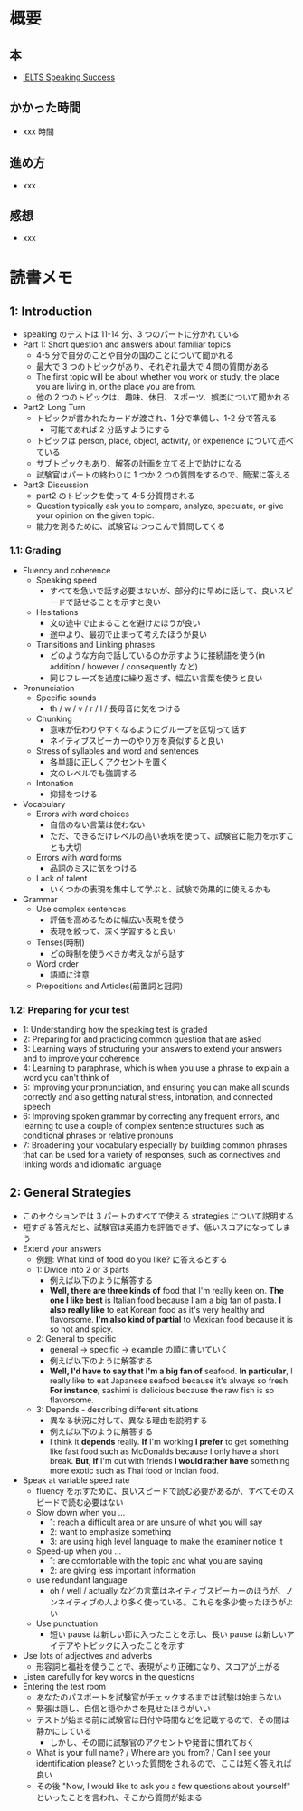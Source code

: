 # 概要

## 本

- [IELTS Speaking Success](https://www.ieltsanswers.com/speaking-test-book.html)

## かかった時間

- xxx 時間

## 進め方

- xxx

## 感想

- xxx

# 読書メモ

## 1: Introduction

- speaking のテストは 11-14 分、3 つのパートに分かれている
- Part 1: Short question and answers about familiar topics
  - 4-5 分で自分のことや自分の国のことについて聞かれる
  - 最大で 3 つのトピックがあり、それぞれ最大で 4 問の質問がある
  - The first topic will be about whether you work or study, the place you are living in, or the place you are from.
  - 他の 2 つのトピックは、趣味、休日、スポーツ、娯楽について聞かれる
- Part2: Long Turn
  - トピックが書かれたカードが渡され、1 分で準備し、1-2 分で答える
    - 可能であれば 2 分話すようにする
  - トピックは person, place, object, activity, or experience について述べている
  - サブトピックもあり、解答の計画を立てる上で助けになる
  - 試験官はパートの終わりに 1 つか 2 つの質問をするので、簡潔に答える
- Part3: Discussion
  - part2 のトピックを使って 4-5 分質問される
  - Question typically ask you to compare, analyze, speculate, or give your opinion on the given topic.
  - 能力を測るために、試験官はつっこんで質問してくる

### 1.1: Grading

- Fluency and coherence
  - Speaking speed
    - すべてを急いで話す必要はないが、部分的に早めに話して、良いスピードで話せることを示すと良い
  - Hesitations
    - 文の途中で止まることを避けたほうが良い
    - 途中より、最初で止まって考えたほうが良い
  - Transitions and Linking phrases
    - どのような方向で話しているのか示すように接続語を使う(in addition / however / consequently など)
    - 同じフレーズを過度に繰り返さず、幅広い言葉を使うと良い
- Pronunciation
  - Specific sounds
    - th / w / v / r / l / 長母音に気をつける
  - Chunking
    - 意味が伝わりやすくなるようにグループを区切って話す
    - ネイティブスピーカーのやり方を真似すると良い
  - Stress of syllables and word and sentences
    - 各単語に正しくアクセントを置く
    - 文のレベルでも強調する
  - Intonation
    - 抑揚をつける
- Vocabulary
  - Errors with word choices
    - 自信のない言葉は使わない
    - ただ、できるだけレベルの高い表現を使って、試験官に能力を示すことも大切
  - Errors with word forms
    - 品詞のミスに気をつける
  - Lack of talent
    - いくつかの表現を集中して学ぶと、試験で効果的に使えるかも
- Grammar
  - Use complex sentences
    - 評価を高めるために幅広い表現を使う
    - 表現を絞って、深く学習すると良い
  - Tenses(時制)
    - どの時制を使うべきか考えながら話す
  - Word order
    - 語順に注意
  - Prepositions and Articles(前置詞と冠詞)

### 1.2: Preparing for your test

- 1: Understanding how the speaking test is graded
- 2: Preparing for and practicing common question that are asked
- 3: Learning ways of structuring your answers to extend your answers and to improve your coherence
- 4: Learning to paraphrase, which is when you use a phrase to explain a word you can't think of
- 5: Improving your pronunciation, and ensuring you can make all sounds correctly and also getting natural stress, intonation, and connected speech
- 6: Improving spoken grammar by correcting any frequent errors, and learning to use a couple of complex sentence structures such as conditional phrases or relative pronouns
- 7: Broadening your vocabulary especially by building common phrases that can be used for a variety of responses, such as connectives and linking words and idiomatic language

## 2: General Strategies

- このセクションでは 3 パートのすべてで使える strategies について説明する
- 短すぎる答えだと、試験官は英語力を評価できず、低いスコアになってしまう
- Extend your answers
  - 例題: What kind of food do you like? に答えるとする
  - 1: Divide into 2 or 3 parts
    - 例えば以下のように解答する
    - **Well, there are three kinds of** food that I'm really keen on. **The one I like best** is Italian food because I am a big fan of pasta. **I also really like** to eat Korean food as it's very healthy and flavorsome. **I'm also kind of partial** to Mexican food because it is so hot and spicy.
  - 2: General to specific
    - general -> specific -> example の順に書いていく
    - 例えば以下のように解答する
    - **Well, I'd have to say that I'm a big fan of** seafood. **In particular**, I really like to eat Japanese seafood because it's always so fresh. **For instance**, sashimi is delicious because the raw fish is so flavorsome.
  - 3: Depends - describing different situations
    - 異なる状況に対して、異なる理由を説明する
    - 例えば以下のように解答する
    - I think it **depends** really. **If** I'm working **I prefer** to get something like fast food such as McDonalds because I only have a short break. **But, if** I'm out with friends **I would rather have** something more exotic such as Thai food or Indian food.
- Speak at variable speed rate
  - fluency を示すために、良いスピードで読む必要があるが、すべてそのスピードで読む必要はない
  - Slow down when you ...
    - 1: reach a difficult area or are unsure of what you will say
    - 2: want to emphasize something
    - 3: are using high level language to make the examiner notice it
  - Speed-up when you ...
    - 1: are comfortable with the topic and what you are saying
    - 2: are giving less important information
  - use redundant language
    - oh / well / actually などの言葉はネイティブスピーカーのほうが、ノンネイティブの人より多く使っている。これらを多少使ったほうがよい
  - Use punctuation
    - 短い pause は新しい節に入ったことを示し、長い pause は新しいアイデアやトピックに入ったことを示す
- Use lots of adjectives and adverbs
  - 形容詞と福祉を使うことで、表現がより正確になり、スコアが上がる
- Listen carefully for key words in the questions
- Entering the test room
  - あなたのパスポートを試験官がチェックするまでは試験は始まらない
  - 緊張は隠し、自信と穏やかさを見せたほうがいい
  - テストが始まる前に試験官は日付や時間などを記載するので、その間は静かにしている
    - しかし、その間に試験官のアクセントや発音に慣れておく
  - What is your full name? / Where are you from? / Can I see your identification please? といった質問をされるので、ここは短く答えれば良い
  - その後 "Now, I would like to ask you a few questions about yourself" といったことを言われ、そこから質問が始まる
